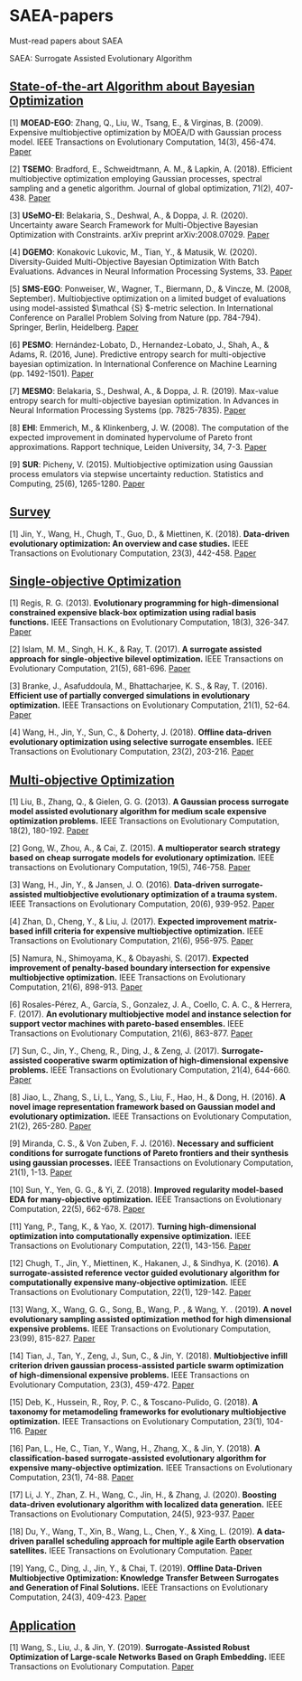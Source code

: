 # SAEA-papers

Must-read papers about SAEA  

SAEA: Surrogate Assisted Evolutionary Algorithm  

## [State-of-the-art Algorithm about Bayesian Optimization](#1)
<a name="1"></a>

[1] **MOEAD-EGO**: Zhang, Q., Liu, W., Tsang, E., & Virginas, B. (2009). Expensive multiobjective optimization by MOEA/D with Gaussian process model. IEEE Transactions on Evolutionary Computation, 14(3), 456-474.
[Paper](https://ieeexplore.ieee.org/abstract/document/5353656)

[2] **TSEMO**: Bradford, E., Schweidtmann, A. M., & Lapkin, A. (2018). Efficient multiobjective optimization employing Gaussian processes, spectral sampling and a genetic algorithm. Journal of global optimization, 71(2), 407-438.
[Paper](https://link.springer.com/article/10.1007/s10898-018-0609-2)

[3] **USeMO-EI**: Belakaria, S., Deshwal, A., & Doppa, J. R. (2020). Uncertainty aware Search Framework for Multi-Objective Bayesian Optimization with Constraints. arXiv preprint arXiv:2008.07029.
[Paper](https://arxiv.org/abs/2008.07029)

[4] **DGEMO**: Konakovic Lukovic, M., Tian, Y., & Matusik, W. (2020). Diversity-Guided Multi-Objective Bayesian Optimization With Batch Evaluations. Advances in Neural Information Processing Systems, 33.
[Paper](https://proceedings.neurips.cc//paper/2020/hash/cd3109c63bf4323e6b987a5923becb96-Abstract.html)

[5] **SMS-EGO**: Ponweiser, W., Wagner, T., Biermann, D., & Vincze, M. (2008, September). Multiobjective optimization on a limited budget of evaluations using model-assisted $\mathcal {S} $-metric selection. In International Conference on Parallel Problem Solving from Nature (pp. 784-794). Springer, Berlin, Heidelberg.
[Paper](https://link.springer.com/chapter/10.1007/978-3-540-87700-4_78)

[6] **PESMO**: Hernández-Lobato, D., Hernandez-Lobato, J., Shah, A., & Adams, R. (2016, June). Predictive entropy search for multi-objective bayesian optimization. In International Conference on Machine Learning (pp. 1492-1501).
[Paper](http://www.jmlr.org/proceedings/papers/v48/hernandez-lobatoa16.pdf)

[7] **MESMO**: Belakaria, S., Deshwal, A., & Doppa, J. R. (2019). Max-value entropy search for multi-objective bayesian optimization. In Advances in Neural Information Processing Systems (pp. 7825-7835).
[Paper](https://proceedings.neurips.cc/paper/2019/hash/82edc5c9e21035674d481640448049f3-Abstract.html)

[8] **EHI**: Emmerich, M., & Klinkenberg, J. W. (2008). The computation of the expected improvement in dominated hypervolume of Pareto front approximations. Rapport technique, Leiden University, 34, 7-3.
[Paper](http://natcomp.liacs.leidenuniv.nl/material/TR-ExI.pdf)

[9] **SUR**: Picheny, V. (2015). Multiobjective optimization using Gaussian process emulators via stepwise uncertainty reduction. Statistics and Computing, 25(6), 1265-1280.
[Paper](https://link.springer.com/article/10.1007/s11222-014-9477-x)

## [Survey](#2)
<a name="2"></a>

[1] Jin, Y., Wang, H., Chugh, T., Guo, D., & Miettinen, K. (2018). **Data-driven evolutionary optimization: An overview and case studies.** IEEE Transactions on Evolutionary Computation, 23(3), 442-458.
[Paper](https://ieeexplore.ieee.org/abstract/document/8456559)


## [Single-objective Optimization](#3)
<a name="3"></a>

[1] Regis, R. G. (2013). **Evolutionary programming for high-dimensional constrained expensive black-box optimization using radial basis functions.** IEEE Transactions on Evolutionary Computation, 18(3), 326-347.
[Paper](https://ieeexplore.ieee.org/document/6514561/citations?tabFilter=papers)

[2] Islam, M. M., Singh, H. K., & Ray, T. (2017). **A surrogate assisted approach for single-objective bilevel optimization.** IEEE Transactions on Evolutionary Computation, 21(5), 681-696.
[Paper](https://ieeexplore.ieee.org/abstract/document/7858767)

[3] Branke, J., Asafuddoula, M., Bhattacharjee, K. S., & Ray, T. (2016). **Efficient use of partially converged simulations in evolutionary optimization.** IEEE Transactions on Evolutionary Computation, 21(1), 52-64.
[Paper](https://ieeexplore.ieee.org/abstract/document/7469882)  

[4] Wang, H., Jin, Y., Sun, C., & Doherty, J. (2018). **Offline data-driven evolutionary optimization using selective surrogate ensembles.** IEEE Transactions on Evolutionary Computation, 23(2), 203-216.
[Paper](https://ieeexplore.ieee.org/abstract/document/8357456)  


## [Multi-objective Optimization](#4)  
<a name="4"></a>

[1] Liu, B., Zhang, Q., & Gielen, G. G. (2013). **A Gaussian process surrogate model assisted evolutionary algorithm for medium scale expensive optimization problems.** IEEE Transactions on Evolutionary Computation, 18(2), 180-192.
[Paper](https://ieeexplore.ieee.org/abstract/document/6514561)  

[2] Gong, W., Zhou, A., & Cai, Z. (2015). **A multioperator search strategy based on cheap surrogate models for evolutionary optimization.** IEEE transactions on Evolutionary Computation, 19(5), 746-758.
[Paper](https://ieeexplore.ieee.org/document/7132771)

[3] Wang, H., Jin, Y., & Jansen, J. O. (2016). **Data-driven surrogate-assisted multiobjective evolutionary optimization of a trauma system.** IEEE Transactions on Evolutionary Computation, 20(6), 939-952.
[Paper](https://ieeexplore.ieee.org/abstract/document/7454757)

[4] Zhan, D., Cheng, Y., & Liu, J. (2017). **Expected improvement matrix-based infill criteria for expensive multiobjective optimization.** IEEE Transactions on Evolutionary Computation, 21(6), 956-975.
[Paper](https://ieeexplore.ieee.org/document/7908974)  

[5] Namura, N., Shimoyama, K., & Obayashi, S. (2017). **Expected improvement of penalty-based boundary intersection for expensive multiobjective optimization.** IEEE Transactions on Evolutionary Computation, 21(6), 898-913.
[Paper](https://ieeexplore.ieee.org/document/7896579)  

[6] Rosales-Pérez, A., García, S., Gonzalez, J. A., Coello, C. A. C., & Herrera, F. (2017). **An evolutionary multiobjective model and instance selection for support vector machines with pareto-based ensembles.** IEEE Transactions on Evolutionary Computation, 21(6), 863-877.
[Paper](https://ieeexplore.ieee.org/abstract/document/7888951)  

[7] Sun, C., Jin, Y., Cheng, R., Ding, J., & Zeng, J. (2017). **Surrogate-assisted cooperative swarm optimization of high-dimensional expensive problems.** IEEE Transactions on Evolutionary Computation, 21(4), 644-660.
[Paper](https://ieeexplore.ieee.org/abstract/document/7865982)

[8] Jiao, L., Zhang, S., Li, L., Yang, S., Liu, F., Hao, H., & Dong, H. (2016). **A novel image representation framework based on Gaussian model and evolutionary optimization.** IEEE Transactions on Evolutionary Computation, 21(2), 265-280.
[Paper](https://ieeexplore.ieee.org/abstract/document/7553465)  

[9] Miranda, C. S., & Von Zuben, F. J. (2016). **Necessary and sufficient conditions for surrogate functions of Pareto frontiers and their synthesis using gaussian processes.** IEEE Transactions on Evolutionary Computation, 21(1), 1-13.
[Paper](https://ieeexplore.ieee.org/abstract/document/7469350)  

[10] Sun, Y., Yen, G. G., & Yi, Z. (2018). **Improved regularity model-based EDA for many-objective optimization.** IEEE Transactions on Evolutionary Computation, 22(5), 662-678.
[Paper](https://ieeexplore.ieee.org/abstract/document/8260905)  

[11] Yang, P., Tang, K., & Yao, X. (2017). **Turning high-dimensional optimization into computationally expensive optimization.** IEEE Transactions on Evolutionary Computation, 22(1), 143-156.
[Paper](https://ieeexplore.ieee.org/abstract/document/7862192)  

[12] Chugh, T., Jin, Y., Miettinen, K., Hakanen, J., & Sindhya, K. (2016). **A surrogate-assisted reference vector guided evolutionary algorithm for computationally expensive many-objective optimization.** IEEE Transactions on Evolutionary Computation, 22(1), 129-142.
[Paper](https://ieeexplore.ieee.org/abstract/document/7723883)  

[13] Wang, X., Wang, G. G., Song, B., Wang, P. , & Wang, Y. . (2019). **A novel evolutionary sampling assisted optimization method for high dimensional expensive problems.** IEEE Transactions on Evolutionary Computation, 23(99), 815-827.
[Paper](https://ieeexplore.ieee.org/document/8603839)  

[14] Tian, J., Tan, Y., Zeng, J., Sun, C., & Jin, Y. (2018). **Multiobjective infill criterion driven gaussian process-assisted particle swarm optimization of high-dimensional expensive problems.** IEEE Transactions on Evolutionary Computation, 23(3), 459-472.
[Paper](https://ieeexplore.ieee.org/document/8457296)  

[15] Deb, K., Hussein, R., Roy, P. C., & Toscano-Pulido, G. (2018). **A taxonomy for metamodeling frameworks for evolutionary multiobjective optimization.** IEEE Transactions on Evolutionary Computation, 23(1), 104-116.
[Paper](https://ieeexplore.ieee.org/abstract/document/8340780)  

[16] Pan, L., He, C., Tian, Y., Wang, H., Zhang, X., & Jin, Y. (2018). **A classification-based surrogate-assisted evolutionary algorithm for expensive many-objective optimization.** IEEE Transactions on Evolutionary Computation, 23(1), 74-88.
[Paper](https://ieeexplore.ieee.org/abstract/document/8281523)  

[17] Li, J. Y., Zhan, Z. H., Wang, C., Jin, H., & Zhang, J. (2020). **Boosting data-driven evolutionary algorithm with localized data generation.** IEEE Transactions on Evolutionary Computation, 24(5), 923-937.
[Paper](https://ieeexplore.ieee.org/abstract/document/9039758)  

[18] Du, Y., Wang, T., Xin, B., Wang, L., Chen, Y., & Xing, L. (2019). **A data-driven parallel scheduling approach for multiple agile Earth observation satellites.** IEEE Transactions on Evolutionary Computation.
[Paper](https://ieeexplore.ieee.org/abstract/document/8793135)  

[19] Yang, C., Ding, J., Jin, Y., & Chai, T. (2019). **Offline Data-Driven Multiobjective Optimization: Knowledge Transfer Between Surrogates and Generation of Final Solutions.** IEEE Transactions on Evolutionary Computation, 24(3), 409-423.
[Paper](https://ieeexplore.ieee.org/abstract/document/8752044)  

## [Application](#5)  
<a name="5"></a>
[1] Wang, S., Liu, J., & Jin, Y. (2019). **Surrogate-Assisted Robust Optimization of Large-scale Networks Based on Graph Embedding.** IEEE Transactions on Evolutionary Computation.
[Paper](https://ieeexplore.ieee.org/abstract/document/8889655)  

